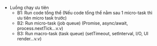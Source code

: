 - Luồng chạy ưu tiên
  - B1: Run code tổng thể (Nếu code tổng thể nằm sau 1 micro-task thì ưu tiên micro task trước)
  - B2: Run micro-task (job queue) (Promise, async/await, process.nextTick...v.v)
  - B3: Run macro-task (task queue) (setTimeout, setInterval, I/O, UI render...v.v)
